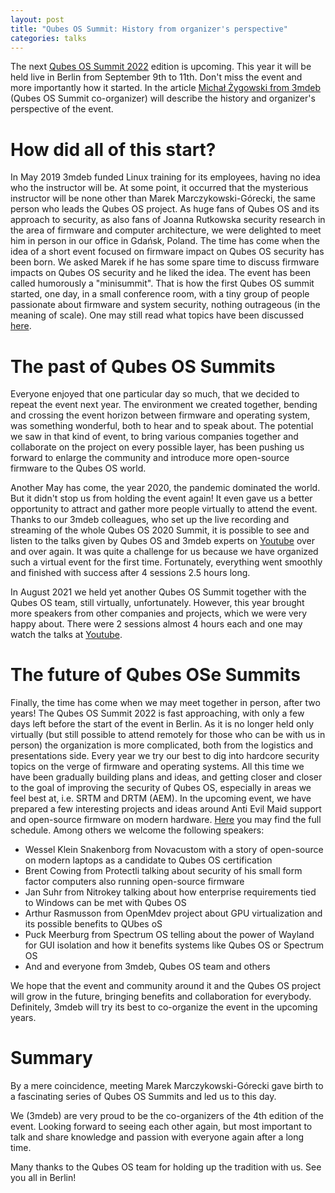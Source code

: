```yaml
---
layout: post
title: "Qubes OS Summit: History from organizer's perspective"
categories: talks
---
```


The next [Qubes OS Summit 2022](https://www.qubes-os.org/news/2022/07/29/qubes-os-summit-2022/) edition is upcoming. This year it will be held live in Berlin from September 9th to 11th. Don't miss the event and more importantly how it started. In the article [Michał Żygowski from 3mdeb](https://blog.3mdeb.com/authors/michal-zygowski/) (Qubes OS Summit co-organizer) will describe the history and organizer's perspective of the event.

# How did all of this start?

In May 2019 3mdeb funded Linux training for its employees, having no idea who
the instructor will be. At some point, it occurred that the mysterious
instructor will be none other than Marek Marczykowski-Górecki, the same person
who leads the Qubes OS project. As huge fans of Qubes OS and its approach to
security, as also fans of Joanna Rutkowska security research in the area of
firmware and computer architecture, we were delighted to meet him in person in
our office in Gdańsk, Poland. The time has come when the idea of a short event
focused on firmware impact on Qubes OS security has been born. We asked Marek
if he has some spare time to discuss firmware impacts on Qubes OS security and
he liked the idea. The event has been called humorously a "minisummit". That is
how the first Qubes OS summit started, one day, in a small conference room,
with a tiny group of people passionate about firmware and system security,
nothing outrageous (in the meaning of scale). One may still read what topics
have been discussed
[here](https://blog.3mdeb.com/2019/2019-08-07-qubes-os-and-3mdeb-minisummit/).

# The past of Qubes OS Summits

Everyone enjoyed that one particular day so much, that we decided to repeat the
event next year. The environment we created together, bending and crossing the
event horizon between firmware and operating system, was something wonderful,
both to hear and to speak about. The potential we saw in that kind of event, to
bring various companies together and collaborate on the project on every
possible layer, has been pushing us forward to enlarge the community and
introduce more open-source firmware to the Qubes OS world.

Another May has come, the year 2020, the pandemic dominated the world. But it
didn't stop us from holding the event again! It even gave us a better
opportunity to attract and gather more people virtually to attend the event.
Thanks to our 3mdeb colleagues, who set up the live recording and streaming of
the whole Qubes OS 2020 Summit, it is possible to see and listen to the talks
given by Qubes OS and 3mdeb experts on
[Youtube](https://www.youtube.com/playlist?list=PLuISieMwVBpIwhPXcuYKtS50CHQOvt_BO)
over and over again. It was quite a challenge for us because we have organized
such a virtual event for the first time. Fortunately, everything went smoothly
and finished with success after 4 sessions 2.5 hours long.

In August 2021 we held yet another Qubes OS Summit together with the Qubes OS
team, still virtually, unfortunately. However, this year brought more speakers
from other companies and projects, which we were very happy about. There were 2
sessions almost 4 hours each and one may watch the talks at
[Youtube](https://www.youtube.com/playlist?list=PLuISieMwVBpIoLQzpYeZnkupURheXky6r).

# The future of Qubes OSe Summits

Finally, the time has come when we may meet together in person, after two
years! The Qubes OS Summit 2022 is fast approaching, with only a few days left
before the start of the event in Berlin. As it is no longer held only virtually
(but still possible to attend remotely for those who can be with us in person)
the organization is more complicated, both from the logistics and presentations
side. Every year we try our best to dig into hardcore security topics on the
verge of firmware and operating systems. All this time we have been gradually
building plans and ideas, and getting closer and closer to the goal of
improving the security of Qubes OS, especially in areas we feel best at, i.e.
SRTM and DRTM (AEM). In the upcoming event, we have prepared a few interesting
projects and ideas around Anti Evil Maid support and open-source firmware on
modern hardware. [Here](https://cfp.3mdeb.com/qubes-os-summit-2022/schedule/#)
you may find the full schedule. Among others we welcome the following speakers:

* Wessel Klein Snakenborg from Novacustom with a story of open-source on modern
  laptops as a candidate to Qubes OS certification
* Brent Cowing from Protectli talking about security of his small form factor
  computers also running open-source firmware
* Jan Suhr from Nitrokey talking about how enterprise requirements tied to
  Windows can be met with Qubes OS
* Arthur Rasmusson from OpenMdev project about GPU virtualization and its
  possible benefits to QUbes oS
* Puck Meerburg from Spectrum OS telling about the power of Wayland for GUI
  isolation and how it benefits systems like Qubes OS or Spectrum OS
* And and everyone from 3mdeb, Qubes OS team and others

We hope that the event and community around it and the Qubes OS project will
grow in the future, bringing benefits and collaboration for everybody.
Definitely, 3mdeb will try its best to co-organize the event in the upcoming
years.

# Summary

By a mere coincidence, meeting Marek Marczykowski-Górecki gave birth to a
fascinating series of Qubes OS Summits and led us to this day.

We (3mdeb) are very proud to be the co-organizers of the 4th edition of the
event. Looking forward to seeing each other again, but most important to talk
and share knowledge and passion with everyone again after a long time.

Many thanks to the Qubes OS team for holding up the tradition with us. See you
all in Berlin!
